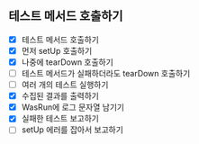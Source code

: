 ## 테스트 메서드 호출하기

- [X] 테스트 메서드 호출하기
- [X] 먼저 setUp 호출하기
- [X] 나중에 tearDown 호출하기
- [ ] 테스트 메서드가 실패하더라도 tearDown 호출하기
- [ ] 여러 개의 테스트 실행하기
- [X] 수집된 결과를 출력하기
- [X] WasRun에 로그 문자열 남기기
- [X] 실패한 테스트 보고하기 
- [ ] setUp 에러를 잡아서 보고하기